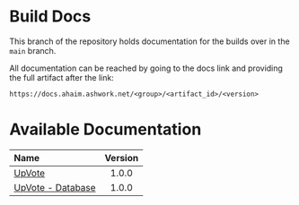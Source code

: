# Build Docs

This branch of the repository holds documentation for the builds over in the `main` branch.

All documentation can be reached by going to the docs link and providing the full artifact after the link:
```
https://docs.ahaim.ashwork.net/<group>/<artifact_id>/<version>
```

# Available Documentation

| Name | Version |
| :--- | :---: |
| [UpVote][upvote-1.0.0] | 1.0.0 |
| [UpVote - Database][upvote-database-1.0.0] | 1.0.0 |

[upvote-1.0.0]: ./net/ashwork/upvote/1.0.0/
[upvote-database-1.0.0]: ./net/ashwork/upvote-database/1.0.0/
